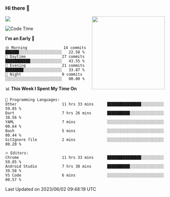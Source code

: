 ### Hi there 👋

![](https://metrics.lecoq.io/itaowu?template=classic&config.timezone=Asia%2FShanghai)
<img align='right' src="https://media.giphy.com/media/M9gbBd9nbDrOTu1Mqx/giphy.gif" width="230">

<!--START_SECTION:waka-->
![Code Time](http://img.shields.io/badge/Code%20Time-26%20hrs%204%20mins-blue)

**I'm an Early 🐤** 

```text
🌞 Morning                14 commits          ██████░░░░░░░░░░░░░░░░░░░   22.58 % 
🌆 Daytime                27 commits          ███████████░░░░░░░░░░░░░░   43.55 % 
🌃 Evening                21 commits          ████████░░░░░░░░░░░░░░░░░   33.87 % 
🌙 Night                  0 commits           ░░░░░░░░░░░░░░░░░░░░░░░░░   00.00 % 
```


📊 **This Week I Spent My Time On** 

```text
💬 Programming Languages: 
Other                    11 hrs 33 mins      ███████████████░░░░░░░░░░   59.85 % 
Dart                     7 hrs 26 mins       ██████████░░░░░░░░░░░░░░░   38.56 % 
YAML                     7 mins              ░░░░░░░░░░░░░░░░░░░░░░░░░   00.64 % 
Bash                     5 mins              ░░░░░░░░░░░░░░░░░░░░░░░░░   00.44 % 
GitIgnore file           2 mins              ░░░░░░░░░░░░░░░░░░░░░░░░░   00.20 % 

🔥 Editors: 
Chrome                   11 hrs 33 mins      ███████████████░░░░░░░░░░   59.85 % 
Android Studio           7 hrs 38 mins       ██████████░░░░░░░░░░░░░░░   39.58 % 
VS Code                  6 mins              ░░░░░░░░░░░░░░░░░░░░░░░░░   00.57 % 
```


 Last Updated on 2023/06/02 09:48:19 UTC
<!--END_SECTION:waka-->

<!--
**itaowu/itaowu** is a ✨ _special_ ✨ repository because its `README.md` (this file) appears on your GitHub profile.

Here are some ideas to get you started:

- 🔭 I’m currently working on ...
- 🌱 I’m currently learning ...
- 👯 I’m looking to collaborate on ...
- 🤔 I’m looking for help with ...
- 💬 Ask me about ...
- 📫 How to reach me: ...
- 😄 Pronouns: ...
- ⚡ Fun fact: ...
-->
